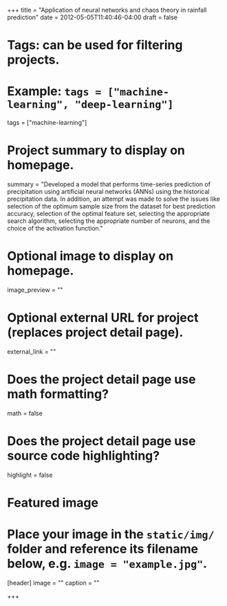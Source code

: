 +++
title = "Application of neural networks and chaos theory in rainfall prediction"
date = 2012-05-05T11:40:46-04:00
draft = false

# Tags: can be used for filtering projects.
# Example: `tags = ["machine-learning", "deep-learning"]`
tags = ["machine-learning"]

# Project summary to display on homepage.
summary = "Developed a model that performs time-series prediction of precipitation using artificial neural networks (ANNs) using the historical precipitation data. In addition, an attempt was made to solve the issues like selection of the optimum sample size from the dataset for best prediction accuracy, selection of the optimal feature set, selecting the appropriate search algorithm, selecting the appropriate number of neurons, and the choice of the activation function."

# Optional image to display on homepage.
image_preview = ""

# Optional external URL for project (replaces project detail page).
external_link = ""

# Does the project detail page use math formatting?
math = false

# Does the project detail page use source code highlighting?
highlight = false

# Featured image
# Place your image in the `static/img/` folder and reference its filename below, e.g. `image = "example.jpg"`.
[header]
image = ""
caption = ""

+++
